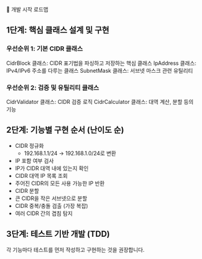 🚀 개발 시작 로드맵
## 1단계: 핵심 클래스 설계 및 구현
### 우선순위 1: 기본 CIDR 클래스
CidrBlock 클래스: CIDR 표기법을 파싱하고 저장하는 핵심 클래스
IpAddress 클래스: IPv4/IPv6 주소를 다루는 클래스
SubnetMask 클래스: 서브넷 마스크 관련 유틸리티
### 우선순위 2: 검증 및 유틸리티 클래스
CidrValidator 클래스: CIDR 검증 로직
CidrCalculator 클래스: 대역 계산, 분할 등의 기능

## 2단계: 기능별 구현 순서 (난이도 순)
- CIDR 정규화
  - 192.168.1.1/24 → 192.168.1.0/24로 변환 
- IP 포함 여부 검사 
- IP가 CIDR 대역 내에 있는지 확인 
- CIDR 대역 IP 목록 조회 
- 주어진 CIDR의 모든 사용 가능한 IP 반환 
- CIDR 분할 
- 큰 CIDR을 작은 서브넷으로 분할 
- CIDR 중복/충돌 검출 (가장 복잡)
- 여러 CIDR 간의 겹침 탐지
## 3단계: 테스트 기반 개발 (TDD)
각 기능마다 테스트를 먼저 작성하고 구현하는 것을 권장합니다.